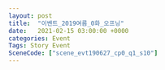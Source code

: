 ```yaml
---
layout: post
title:  "이벤트_2019여름_0화_오프닝"
date:   2021-02-15 03:00:00 +0000
categories: Event
Tags: Story Event
SceneCode: ["scene_evt190627_cp0_q1_s10"]
---
```

